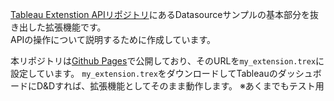 [Tableau Extenstion APIリポジトリ](https://github.com/tableau/extensions-api)にあるDatasourceサンプルの基本部分を抜き出した拡張機能です。  
APIの操作について説明するために作成しています。

本リポジトリは[Github Pages](https://ts-kanzy.github.io/tableau-ext-demo/)で公開しており、そのURLを`my_extension.trex`に設定しています。
`my_extension.trex`をダウンロードしてTableauのダッシュボードにD&Dすれば、拡張機能としてそのまま動作します。
※あくまでもテスト用
